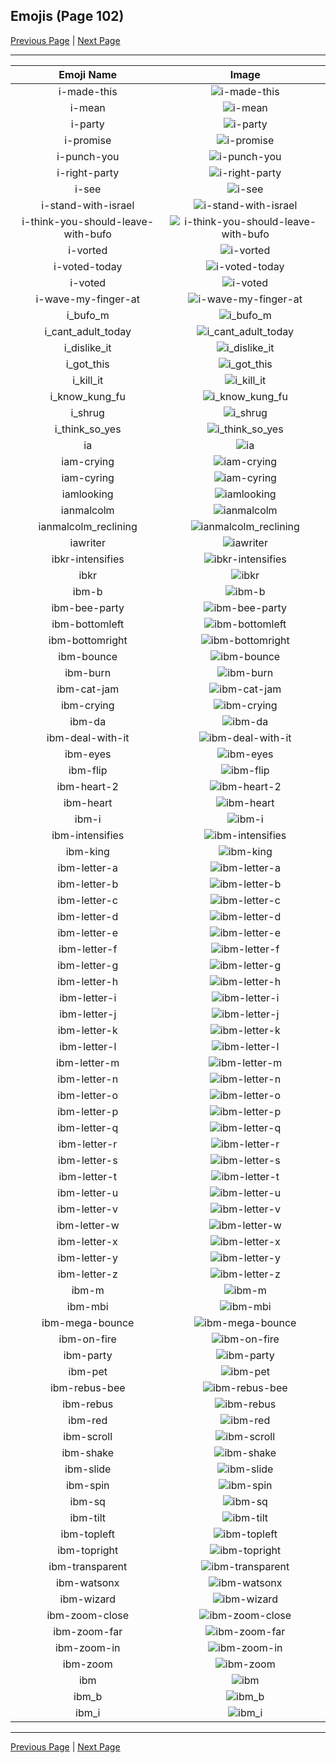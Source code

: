 
## Emojis (Page 102)

[Previous Page](/docs/hc/page-h-0101.md)
  | [Next Page](/docs/hc/page-i-0103.md)

<hr />

|Emoji Name|Image|
| :-: | :-: |
|i-made-this| ![i-made-this](/emojis/hc/i-made-this.png)|
|i-mean| ![i-mean](/emojis/hc/i-mean.png)|
|i-party| ![i-party](/emojis/hc/i-party.gif)|
|i-promise| ![i-promise](/emojis/hc/i-promise.gif)|
|i-punch-you| ![i-punch-you](/emojis/hc/i-punch-you.gif)|
|i-right-party| ![i-right-party](/emojis/hc/i-right-party.gif)|
|i-see| ![i-see](/emojis/hc/i-see.gif)|
|i-stand-with-israel| ![i-stand-with-israel](/emojis/hc/i-stand-with-israel.jpg)|
|i-think-you-should-leave-with-bufo| ![i-think-you-should-leave-with-bufo](/emojis/hc/i-think-you-should-leave-with-bufo.gif)|
|i-vorted| ![i-vorted](/emojis/hc/i-vorted.png)|
|i-voted-today| ![i-voted-today](/emojis/hc/i-voted-today.png)|
|i-voted| ![i-voted](/emojis/hc/i-voted.png)|
|i-wave-my-finger-at| ![i-wave-my-finger-at](/emojis/hc/i-wave-my-finger-at.gif)|
|i_bufo_m| ![i_bufo_m](/emojis/hc/i_bufo_m.png)|
|i_cant_adult_today| ![i_cant_adult_today](/emojis/hc/i_cant_adult_today.gif)|
|i_dislike_it| ![i_dislike_it](/emojis/hc/i_dislike_it.png)|
|i_got_this| ![i_got_this](/emojis/hc/i_got_this.jpg)|
|i_kill_it| ![i_kill_it](/emojis/hc/i_kill_it.gif)|
|i_know_kung_fu| ![i_know_kung_fu](/emojis/hc/i_know_kung_fu.png)|
|i_shrug| ![i_shrug](/emojis/hc/i_shrug.png)|
|i_think_so_yes| ![i_think_so_yes](/emojis/hc/i_think_so_yes.png)|
|ia| ![ia](/emojis/hc/ia.png)|
|iam-crying| ![iam-crying](/emojis/hc/iam-crying.gif)|
|iam-cyring| ![iam-cyring](/emojis/hc/iam-cyring.gif)|
|iamlooking| ![iamlooking](/emojis/hc/iamlooking.jpg)|
|ianmalcolm| ![ianmalcolm](/emojis/hc/ianmalcolm.png)|
|ianmalcolm_reclining| ![ianmalcolm_reclining](/emojis/hc/ianmalcolm_reclining.png)|
|iawriter| ![iawriter](/emojis/hc/iawriter.png)|
|ibkr-intensifies| ![ibkr-intensifies](/emojis/hc/ibkr-intensifies.gif)|
|ibkr| ![ibkr](/emojis/hc/ibkr.png)|
|ibm-b| ![ibm-b](/emojis/hc/ibm-b.png)|
|ibm-bee-party| ![ibm-bee-party](/emojis/hc/ibm-bee-party.gif)|
|ibm-bottomleft| ![ibm-bottomleft](/emojis/hc/ibm-bottomleft.png)|
|ibm-bottomright| ![ibm-bottomright](/emojis/hc/ibm-bottomright.png)|
|ibm-bounce| ![ibm-bounce](/emojis/hc/ibm-bounce.gif)|
|ibm-burn| ![ibm-burn](/emojis/hc/ibm-burn.gif)|
|ibm-cat-jam| ![ibm-cat-jam](/emojis/hc/ibm-cat-jam.gif)|
|ibm-crying| ![ibm-crying](/emojis/hc/ibm-crying.png)|
|ibm-da| ![ibm-da](/emojis/hc/ibm-da.png)|
|ibm-deal-with-it| ![ibm-deal-with-it](/emojis/hc/ibm-deal-with-it.gif)|
|ibm-eyes| ![ibm-eyes](/emojis/hc/ibm-eyes.png)|
|ibm-flip| ![ibm-flip](/emojis/hc/ibm-flip.gif)|
|ibm-heart-2| ![ibm-heart-2](/emojis/hc/ibm-heart-2.png)|
|ibm-heart| ![ibm-heart](/emojis/hc/ibm-heart.png)|
|ibm-i| ![ibm-i](/emojis/hc/ibm-i.png)|
|ibm-intensifies| ![ibm-intensifies](/emojis/hc/ibm-intensifies.gif)|
|ibm-king| ![ibm-king](/emojis/hc/ibm-king.png)|
|ibm-letter-a| ![ibm-letter-a](/emojis/hc/ibm-letter-a.png)|
|ibm-letter-b| ![ibm-letter-b](/emojis/hc/ibm-letter-b.png)|
|ibm-letter-c| ![ibm-letter-c](/emojis/hc/ibm-letter-c.png)|
|ibm-letter-d| ![ibm-letter-d](/emojis/hc/ibm-letter-d.png)|
|ibm-letter-e| ![ibm-letter-e](/emojis/hc/ibm-letter-e.png)|
|ibm-letter-f| ![ibm-letter-f](/emojis/hc/ibm-letter-f.png)|
|ibm-letter-g| ![ibm-letter-g](/emojis/hc/ibm-letter-g.png)|
|ibm-letter-h| ![ibm-letter-h](/emojis/hc/ibm-letter-h.png)|
|ibm-letter-i| ![ibm-letter-i](/emojis/hc/ibm-letter-i.png)|
|ibm-letter-j| ![ibm-letter-j](/emojis/hc/ibm-letter-j.png)|
|ibm-letter-k| ![ibm-letter-k](/emojis/hc/ibm-letter-k.png)|
|ibm-letter-l| ![ibm-letter-l](/emojis/hc/ibm-letter-l.png)|
|ibm-letter-m| ![ibm-letter-m](/emojis/hc/ibm-letter-m.png)|
|ibm-letter-n| ![ibm-letter-n](/emojis/hc/ibm-letter-n.png)|
|ibm-letter-o| ![ibm-letter-o](/emojis/hc/ibm-letter-o.png)|
|ibm-letter-p| ![ibm-letter-p](/emojis/hc/ibm-letter-p.png)|
|ibm-letter-q| ![ibm-letter-q](/emojis/hc/ibm-letter-q.png)|
|ibm-letter-r| ![ibm-letter-r](/emojis/hc/ibm-letter-r.png)|
|ibm-letter-s| ![ibm-letter-s](/emojis/hc/ibm-letter-s.png)|
|ibm-letter-t| ![ibm-letter-t](/emojis/hc/ibm-letter-t.png)|
|ibm-letter-u| ![ibm-letter-u](/emojis/hc/ibm-letter-u.png)|
|ibm-letter-v| ![ibm-letter-v](/emojis/hc/ibm-letter-v.png)|
|ibm-letter-w| ![ibm-letter-w](/emojis/hc/ibm-letter-w.png)|
|ibm-letter-x| ![ibm-letter-x](/emojis/hc/ibm-letter-x.png)|
|ibm-letter-y| ![ibm-letter-y](/emojis/hc/ibm-letter-y.png)|
|ibm-letter-z| ![ibm-letter-z](/emojis/hc/ibm-letter-z.png)|
|ibm-m| ![ibm-m](/emojis/hc/ibm-m.png)|
|ibm-mbi| ![ibm-mbi](/emojis/hc/ibm-mbi.png)|
|ibm-mega-bounce| ![ibm-mega-bounce](/emojis/hc/ibm-mega-bounce.gif)|
|ibm-on-fire| ![ibm-on-fire](/emojis/hc/ibm-on-fire.gif)|
|ibm-party| ![ibm-party](/emojis/hc/ibm-party.gif)|
|ibm-pet| ![ibm-pet](/emojis/hc/ibm-pet.gif)|
|ibm-rebus-bee| ![ibm-rebus-bee](/emojis/hc/ibm-rebus-bee.png)|
|ibm-rebus| ![ibm-rebus](/emojis/hc/ibm-rebus.png)|
|ibm-red| ![ibm-red](/emojis/hc/ibm-red.png)|
|ibm-scroll| ![ibm-scroll](/emojis/hc/ibm-scroll.gif)|
|ibm-shake| ![ibm-shake](/emojis/hc/ibm-shake.gif)|
|ibm-slide| ![ibm-slide](/emojis/hc/ibm-slide.gif)|
|ibm-spin| ![ibm-spin](/emojis/hc/ibm-spin.gif)|
|ibm-sq| ![ibm-sq](/emojis/hc/ibm-sq.png)|
|ibm-tilt| ![ibm-tilt](/emojis/hc/ibm-tilt.gif)|
|ibm-topleft| ![ibm-topleft](/emojis/hc/ibm-topleft.png)|
|ibm-topright| ![ibm-topright](/emojis/hc/ibm-topright.png)|
|ibm-transparent| ![ibm-transparent](/emojis/hc/ibm-transparent.png)|
|ibm-watsonx| ![ibm-watsonx](/emojis/hc/ibm-watsonx.png)|
|ibm-wizard| ![ibm-wizard](/emojis/hc/ibm-wizard.png)|
|ibm-zoom-close| ![ibm-zoom-close](/emojis/hc/ibm-zoom-close.gif)|
|ibm-zoom-far| ![ibm-zoom-far](/emojis/hc/ibm-zoom-far.gif)|
|ibm-zoom-in| ![ibm-zoom-in](/emojis/hc/ibm-zoom-in.gif)|
|ibm-zoom| ![ibm-zoom](/emojis/hc/ibm-zoom.gif)|
|ibm| ![ibm](/emojis/hc/ibm.jpg)|
|ibm_b| ![ibm_b](/emojis/hc/ibm_b.png)|
|ibm_i| ![ibm_i](/emojis/hc/ibm_i.png)|

<hr/>

[Previous Page](/docs/hc/page-h-0101.md)
  | [Next Page](/docs/hc/page-i-0103.md)